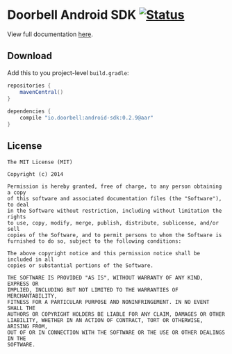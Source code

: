 # Doorbell Android SDK [![Status](https://travis-ci.org/doorbell/android-sdk.svg?branch=master)](https://travis-ci.org/doorbell/android-sdk)

View full documentation [here](https://doorbell.io/docs/android).

Download
--------

Add this to you project-level `build.gradle`:

```groovy
repositories {
    mavenCentral()
}
  
dependencies {
    compile "io.doorbell:android-sdk:0.2.9@aar"
}
```

License
-------

    The MIT License (MIT)
    
    Copyright (c) 2014 
    
    Permission is hereby granted, free of charge, to any person obtaining a copy
    of this software and associated documentation files (the "Software"), to deal
    in the Software without restriction, including without limitation the rights
    to use, copy, modify, merge, publish, distribute, sublicense, and/or sell
    copies of the Software, and to permit persons to whom the Software is
    furnished to do so, subject to the following conditions:
    
    The above copyright notice and this permission notice shall be included in all
    copies or substantial portions of the Software.
    
    THE SOFTWARE IS PROVIDED "AS IS", WITHOUT WARRANTY OF ANY KIND, EXPRESS OR
    IMPLIED, INCLUDING BUT NOT LIMITED TO THE WARRANTIES OF MERCHANTABILITY,
    FITNESS FOR A PARTICULAR PURPOSE AND NONINFRINGEMENT. IN NO EVENT SHALL THE
    AUTHORS OR COPYRIGHT HOLDERS BE LIABLE FOR ANY CLAIM, DAMAGES OR OTHER
    LIABILITY, WHETHER IN AN ACTION OF CONTRACT, TORT OR OTHERWISE, ARISING FROM,
    OUT OF OR IN CONNECTION WITH THE SOFTWARE OR THE USE OR OTHER DEALINGS IN THE
    SOFTWARE.

